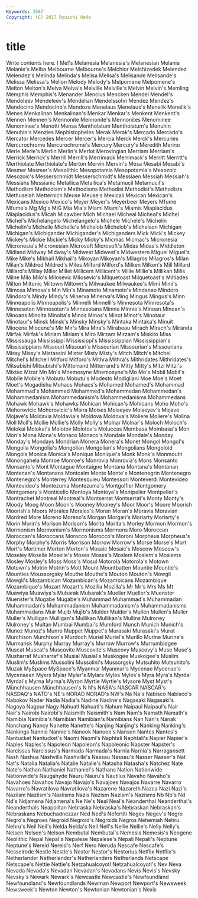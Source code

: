 ```yaml
---
Keywords: 3587 
Copyright: (C) 2017 Ryuichi Ueda
---
```


# title

Write contents here.
l Mel's Melanesia Melanesia's Melanesian Melanie Melanie's Melba Melbourne
Melbourne's Melchior Melchizedek Melendez Melendez's Melinda Melinda's Melisa Melisa's Melisande
Melisande's Melissa Melissa's Mellon Melody Melody's Melpomene Melpomene's Melton Melton's
Melva Melva's Melville Melville's Melvin Melvin's Memling Memphis Memphis's Menander
Mencius Mencken Mendel Mendel's Mendeleev Mendeleev's Mendelian Mendelssohn Mendez Mendez's
Mendocino Mendocino's Mendoza Menelaus Menelaus's Menelik Menelik's Menes Menkalinan Menkalinan's
Menkar Menkar's Menkent Menkent's Mennen Mennen's Mennonite Mennonite's Mennonites Menominee
Menominee's Menotti Mensa Mentholatum Mentholatum's Menuhin Menuhin's Menzies Mephistopheles Merak
Merak's Mercado Mercado's Mercator Mercedes Mercer Mercer's Mercia Merck Merck's
Mercuries Mercurochrome Mercurochrome's Mercury Mercury's Meredith Merino Merle Merle's Merlin
Merlin's Merlot Merovingian Merriam Merriam's Merrick Merrick's Merrill Merrill's Merrimack
Merrimack's Merritt Merritt's Merthiolate Merthiolate's Merton Mervin Mervin's Mesa Mesabi
Mesabi's Mesmer Mesmer's Mesolithic Mesopotamia Mesopotamia's Mesozoic Mesozoic's Messerschmidt Messerschmidt's
Messiaen Messiah Messiah's Messiahs Messianic Metallica Metallica's Metamucil Metamucil's Methodism
Methodism's Methodisms Methodist Methodist's Methodists Methuselah Metternich Meuse Meuse's Mexicali
Mexican Mexican's Mexicans Mexico Mexico's Meyer Meyer's Meyerbeer Meyers Mfume
Mfume's Mg Mg's MiG Mia Mia's Miami Miami's Miamis Miaplacidus
Miaplacidus's Micah Micawber Mich Michael Micheal Micheal's Michel Michel's Michelangelo
Michelangelo's Michele Michele's Michelin Michelin's Michelle Michelle's Michelob Michelob's Michelson
Michigan Michigan's Michigander Michigander's Michiganders Mick Mick's Mickey Mickey's Mickie
Mickie's Micky Micky's Micmac Micmac's Micronesia Micronesia's Micronesian Microsoft Microsoft's
Midas Midas's Middleton Midland Midway Midway's Midwest Midwest's Midwestern Miguel
Miguel's Mike Mike's Mikhail Mikhail's Mikoyan Mikoyan's Milagros Milagros's Milan
Milan's Mildred Mildred's Miles Milford Milford's Milken Milken's Mill Millard
Millard's Millay Miller Millet Millicent Millicent's Millie Millie's Millikan Mills
Milne Milo Milo's Milosevic Milosevic's Milquetoast Milquetoast's Miltiades Milton Miltonic
Miltown Miltown's Milwaukee Milwaukee's Mimi Mimi's Mimosa Mimosa's Min Min's
Minamoto Minamoto's Mindanao Mindoro Mindoro's Mindy Mindy's Minerva Minerva's Ming
Mingus Mingus's Minn Minneapolis Minneapolis's Minnelli Minnelli's Minnesota Minnesota's Minnesotan
Minnesotan's Minnesotans Minnie Minnie's Minoan Minoan's Minoans Minolta Minolta's Minos
Minos's Minot Minot's Minotaur Minotaur's Minsk Minsk's Minsky Minsky's Mintaka
Mintaka's Minuit Miocene Miocene's Mir Mir's Mira Mira's Mirabeau Mirach
Mirach's Miranda Mirfak Mirfak's Miriam Miriam's Miro Mirzam Mirzam's Miskito
Miss Mississauga Mississippi Mississippi's Mississippian Mississippian's Mississippians Missouri Missouri's Missourian
Missourian's Missourians Missy Missy's Mistassini Mister Misty Misty's Mitch Mitch's
Mitchel Mitchel's Mitchell Mitford Mitford's Mithra Mithra's Mithridates Mithridates's Mitsubishi
Mitsubishi's Mitterrand Mitterrand's Mitty Mitty's Mitzi Mitzi's Mixtec Mizar Mn
Mn's Mnemosyne Mnemosyne's Mo Mo's Mobil Mobil's Mobile Mobile's Mobutu
Mobutu's Modesto Modigliani Moe Moe's Moet Moet's Mogadishu Mohacs Mohacs's
Mohamed Mohamed's Mohammad Mohammad's Mohammed Mohammed's Mohammedan Mohammedan's Mohammedanism Mohammedanism's
Mohammedanisms Mohammedans Mohawk Mohawk's Mohawks Mohican Mohican's Mohicans Moho Moho's
Mohorovicic Mohorovicic's Moira Moises Moiseyev Moiseyev's Mojave Mojave's Moldavia Moldavia's
Moldova Moldova's Moliere Moliere's Molina Moll Moll's Mollie Mollie's Molly
Molly's Molnar Molnar's Moloch Moloch's Molokai Molokai's Molotov Molotov's Moluccas
Mombasa Mombasa's Mon Mon's Mona Mona's Monaco Monaco's Mondale Mondale's
Monday Monday's Mondays Mondrian Monera Monera's Monet Mongol Mongol's Mongolia
Mongolia's Mongolian Mongolian's Mongolians Mongoloid Mongols Monica Monica's Monique Monique's
Monk Monk's Monmouth Monongahela Monroe Monroe's Monrovia Monrovia's Mons Monsanto
Monsanto's Mont Montague Montaigne Montana Montana's Montanan Montanan's Montanans Montcalm
Monte Monte's Montenegrin Montenegro Montenegro's Monterrey Montesquieu Montessori Monteverdi Montevideo
Montevideo's Montezuma Montezuma's Montgolfier Montgomery Montgomery's Monticello Montoya Montoya's Montpelier
Montpelier's Montrachet Montreal Montreal's Montserrat Montserrat's Monty Monty's Moody Moog
Moon Moon's Mooney Mooney's Moor Moor's Moore Moorish Moorish's Moors
Morales Morales's Moran Moran's Moravia Moravian Mordred More Moreno Moreno's
Morgan Morgan's Moriarty Moriarty's Morin Morin's Morison Morison's Morita Morita's
Morley Mormon Mormon's Mormonism Mormonism's Mormonisms Mormons Moro Moroccan Moroccan's
Moroccans Morocco Morocco's Moroni Morpheus Morpheus's Morphy Morphy's Morris Morrison
Morrow Morrow's Morse Morse's Mort Mort's Mortimer Morton Morton's Mosaic
Mosaic's Moscow Moscow's Moseley Moselle Moselle's Moses Moses's Moslem Moslem's
Moslems Mosley Mosley's Moss Moss's Mosul Motorola Motorola's Motown Motown's
Motrin Motrin's Mott Mount Mountbatten Mountie Mountie's Mounties Moussorgsky Mouthe
Mouthe's Mouton Mouton's Mowgli Mowgli's Mozambican Mozambican's Mozambicans Mozambique Mozambique's
Mozart Mozart's Mozilla Mozilla's Mr Mr's Mrs Ms Mt Muawiya
Muawiya's Mubarak Mubarak's Mueller Mueller's Muenster Muenster's Mugabe Mugabe's Muhammad
Muhammad's Muhammadan Muhammadan's Muhammadanism Muhammadanism's Muhammadanisms Muhammadans Muir Mujib Mujib's
Mulder Mulder's Mullen Mullen's Muller Muller's Mulligan Mulligan's Mullikan Mullikan's
Mullins Mulroney Mulroney's Multan Mumbai Mumbai's Mumford Munch Munich Munich's
Munoz Munoz's Munro Muppet Muppet's Murasaki Murasaki's Murat Murchison Murchison's
Murdoch Muriel Muriel's Murillo Murine Murine's Murmansk Murphy Murray Murray's
Murrow Murrow's Murrumbidgee Muscat Muscat's Muscovite Muscovite's Muscovy Muscovy's Muse
Muse's Musharraf Musharraf's Musial Musial's Muskogee Muskogee's Muslim Muslim's Muslims
Mussolini Mussolini's Mussorgsky Mutsuhito Mutsuhito's Muzak MySpace MySpace's Myanmar Myanmar's
Mycenae Mycenae's Mycenaean Myers Mylar Mylar's Mylars Myles Myles's Myra
Myra's Myrdal Myrdal's Myrna Myrna's Myron Myrtle Myrtle's Mysore Myst
Myst's Münchhausen Münchhausen's N N's NASA's NASCAR NASCAR's NASDAQ's NATO's
NE's NORAD NORAD's NW's Na Na's Nabisco Nabisco's Nabokov Nader
Nadia Nadia's Nadine Nadine's Nagasaki Nagasaki's Nagoya Nagpur Nagy Nahuatl
Nahuatl's Nahum Naipaul Naipaul's Nair Nair's Nairobi Nairobi's Naismith Naismith's
Nam Nam's Namath Namath's Namibia Namibia's Namibian Namibian's Namibians Nan
Nan's Nanak Nanchang Nancy Nanette Nanette's Nanjing Nanjing's Nanking Nanking's
Nankings Nannie Nannie's Nanook Nanook's Nansen Nantes Nantes's Nantucket Nantucket's
Naomi Naomi's Naphtali Naphtali's Napier Napier's Naples Naples's Napoleon Napoleon's
Napoleonic Napster Napster's Narcissus Narcissus's Narmada Narmada's Narnia Narnia's Narragansett
Nash Nashua Nashville Nashville's Nassau Nassau's Nasser Nasser's Nat Nat's
Natalia Natalia's Natalie Natalie's Natasha Natasha's Natchez Nate Nate's Nathan
Nathaniel Nathaniel's Nathans Nation Nationwide Nationwide's Naugahyde Nauru Nauru's Nautilus
Navaho Navaho's Navahoes Navahos Navajo Navajo's Navajoes Navajos Navarre Navarro
Navarro's Navratilova Navratilova's Nazarene Nazareth Nazca Nazi Nazi's Naziism Naziism's
Naziisms Nazis Nazism Nazism's Nazisms Nb Nb's Nd Nd's Ndjamena
Ndjamena's Ne Ne's Neal Neal's Neanderthal Neanderthal's Neanderthals Neapolitan Nebraska
Nebraska's Nebraskan Nebraskan's Nebraskans Nebuchadnezzar Ned Ned's Nefertiti Negev Negev's
Negro Negro's Negroes Negroid Negroid's Negroids Negros Nehemiah Nehru Nehru's
Neil Neil's Nelda Nelda's Nell Nell's Nellie Nellie's Nelly Nelly's
Nelsen Nelsen's Nelson Nembutal Nembutal's Nemesis Nemesis's Neogene Neolithic Nepal
Nepal's Nepalese Nepalese's Nepali Nepali's Neptune Neptune's Nereid Nereid's Nerf
Nero Neruda Nescafe Nescafe's Nesselrode Nestle Nestle's Nestor Nestor's Nestorius
Netflix Netflix's Netherlander Netherlander's Netherlanders Netherlands Netscape Netscape's Nettie Nettie's
Netzahualcoyotl Netzahualcoyotl's Nev Neva Nevada Nevada's Nevadan Nevadan's Nevadans Nevis
Nevis's Nevsky Nevsky's Newark Newark's Newcastle Newcastle's Newfoundland Newfoundland's Newfoundlands
Newman Newport Newport's Newsweek Newsweek's Newton Newton's Newtonian Newtonian's Nexis
